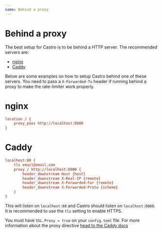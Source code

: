 ```yaml
---
name: Behind a proxy
---
```


# Behind a proxy

The best setup for Castro is to be behind a HTTP server. The recommended servers are:

- [nginx](https://nginx.org/)
- [Caddy](https://caddyserver.com/)

Below are some examples on how to setup Castro behind one of these servers. You need to pass a `X-Forwarded-To` header if running behind a proxy to make the rate-limiter work properly.

# nginx

```ini
location / {
    proxy_pass http://localhost:8080
}
```

# Caddy

```ini
localhost:80 {
	tls email@email.com
	proxy / http://localhost:8080 {
        header_downstream Host {host}
    	header_downstream X-Real-IP {remote}
    	header_downstream X-Forwarded-For {remote}
    	header_downstream X-Forwarded-Proto {scheme}
	}
}
```

This will listen on `localhost:80` and Castro should listen on `localhost:8080`. It is recommended to use the  `tls` setting to enable HTTPS.

You must have `SSL.Proxy = true` on your `config.toml` file. For more information about the proxy directive [head to the Caddy docs](https://caddyserver.com/docs/proxy)